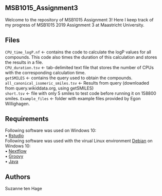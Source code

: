## MSB1015_Assignment3
Welcome to the repository of MSB1015 Assignment 3! Here I keep track of my progress of MSB1015 2019 Assignment 3 at Maastricht University.

## Files
`CPU_time_logP.nf` <- contains the code to calculate the logP values for all compounds. This code also times the duration of this calculation and stores the results in a file. </br>
`CPU_duration.tsv` <- tab-delimited text file that stores the number of CPUs with the corresponding calculation time. </br>
`getSMILES` <- contains the query used to obtain the compounds. </br>
`all_canonical_isomeric_smiles.tsv` <- Results from query (downloaded from query.wikiddata.org, using getSMILES) </br>
`short.tsv` <- file with only 5 smiles to test code before running it on 158800 smiles.
`Example_files` <- folder with example files provided by Egon Willighagen. 

## Requirements 
Following software was used on Windows 10: </br>
•	[Rstudio](https://rstudio.com/) </br> 
Following software was used with the virual Linux environment [Debian](https://www.debian.org/index.en.html) on Windows 10: </br> 
•	[Nextflow](https://www.nextflow.io/) </br>
•	[Groovy](https://groovy-lang.org/) </br> 
•	[Java](https://java.com/nl/download/)

## Authors
Suzanne ten Hage
